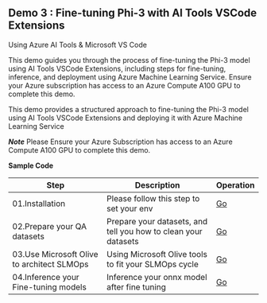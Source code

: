 ## Demo 3 : Fine-tuning Phi-3 with AI Tools VSCode Extensions

Using Azure AI Tools & Microsoft VS Code 

This demo guides you through the process of fine-tuning the Phi-3 model using AI Tools VSCode Extensions, including steps for fine-tuning, inference, and deployment using Azure Machine Learning Service. Ensure your Azure subscription has access to an Azure Compute A100 GPU to complete this demo.

This demo provides a structured approach to fine-tuning the Phi-3 model using AI Tools VSCode Extensions and deploying it with Azure Machine Learning Service

***Note*** Please Ensure your Azure Subscription has access to an Azure Compute A100 GPU to complete this demo.

**Sample Code**

| Step | Description | Operation |
|-------------------|----------------------------------|-------------------|
|01.Installation| Please follow this step to set your env|[Go](./qa_e2e/docs/01.Installation.md)|
|02.Prepare your QA datasets| Prepare your datasets, and tell you how to clean your datasets|[Go](./qa_e2e/docs/02.PrepareDatasets.md)|
|03.Use Microsoft Olive to architect SLMOps | Using Microsoft Olive tools to fit your SLMOps cycle|[Go](./qa_e2e/docs/03.E2E_LoRA&QLoRA_Config_With_Olive.md)|
|04.Inference your Fine-tuning models| Inference your onnx model after fine tuning|[Go](./qa_e2e/docs/04.E2E_Inference_ORT.md)|
